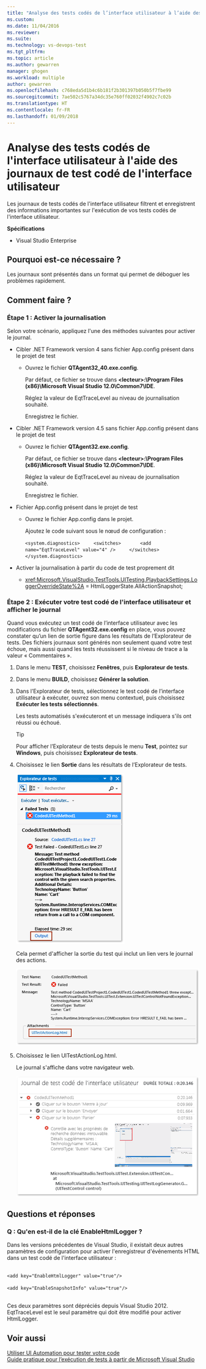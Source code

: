 ```yaml
---
title: "Analyse des tests codés de l’interface utilisateur à l’aide des journaux de test codé de l’interface utilisateur | Microsoft Docs"
ms.custom: 
ms.date: 11/04/2016
ms.reviewer: 
ms.suite: 
ms.technology: vs-devops-test
ms.tgt_pltfrm: 
ms.topic: article
ms.author: gewarren
manager: ghogen
ms.workload: multiple
author: gewarren
ms.openlocfilehash: c768eda5d1b4c6b181f2b301397b050b5f7fbe99
ms.sourcegitcommit: 7ae502c5767a34dc35e760ff02032f4902c7c02b
ms.translationtype: HT
ms.contentlocale: fr-FR
ms.lasthandoff: 01/09/2018
---
```

# <a name="analyzing-coded-ui-tests-using-coded-ui-test-logs"></a>Analyse des tests codés de l'interface utilisateur à l'aide des journaux de test codé de l'interface utilisateur
Les journaux de tests codés de l'interface utilisateur filtrent et enregistrent des informations importantes sur l'exécution de vos tests codés de l'interface utilisateur.  
  
 **Spécifications**  
  
-   Visual Studio Enterprise  
  
## <a name="why-should-i-do-this"></a>Pourquoi est-ce nécessaire ?  
 Les journaux sont présentés dans un format qui permet de déboguer les problèmes rapidement.  
  
## <a name="how-do-i-do-this"></a>Comment faire ?  
  
### <a name="step-1-enable-logging"></a>Étape 1 : Activer la journalisation  
 Selon votre scénario, appliquez l'une des méthodes suivantes pour activer le journal.  
  
-   Cibler .NET Framework version 4 sans fichier App.config présent dans le projet de test  
  
    -   Ouvrez le fichier **QTAgent32_40.exe.config**.  
  
         Par défaut, ce fichier se trouve dans **\<lecteur>:\Program Files (x86)\Microsoft Visual Studio 12.0\Common7\IDE**.  
  
         Réglez la valeur de EqtTraceLevel au niveau de journalisation souhaité.  
  
         Enregistrez le fichier.  
  
-   Cibler .NET Framework version 4.5 sans fichier App.config présent dans le projet de test  
  
    -   Ouvrez le fichier **QTAgent32.exe.config**.  
  
         Par défaut, ce fichier se trouve dans **\<lecteur>:\Program Files (x86)\Microsoft Visual Studio 12.0\Common7\IDE**.  
  
         Réglez la valeur de EqtTraceLevel au niveau de journalisation souhaité.  
  
         Enregistrez le fichier.  
  
-   Fichier App.config présent dans le projet de test  
  
    -   Ouvrez le fichier App.config dans le projet.  
  
         Ajoutez le code suivant sous le nœud de configuration :  
  
         `<system.diagnostics>     <switches>       <add name="EqtTraceLevel" value="4" />     </switches>  </system.diagnostics>`  
  
-   Activer la journalisation à partir du code de test proprement dit  
  
    -   <xref:Microsoft.VisualStudio.TestTools.UITesting.PlaybackSettings.LoggerOverrideState%2A> = HtmlLoggerState.AllActionSnapshot;  
  
### <a name="step-2-run-your-coded-ui-test-and-view-the-log"></a>Étape 2 : Exécuter votre test codé de l'interface utilisateur et afficher le journal  
 Quand vous exécutez un test codé de l’interface utilisateur avec les modifications du fichier **QTAgent32.exe.config** en place, vous pouvez constater qu’un lien de sortie figure dans les résultats de l’Explorateur de tests. Des fichiers journaux sont générés non seulement quand votre test échoue, mais aussi quand les tests réussissent si le niveau de trace a la valeur « Commentaires ».  
  
1.  Dans le menu **TEST**, choisissez **Fenêtres**, puis **Explorateur de tests**.  
  
2.  Dans le menu **BUILD**, choisissez **Générer la solution**.  
  
3.  Dans l’Explorateur de tests, sélectionnez le test codé de l’interface utilisateur à exécuter, ouvrez son menu contextuel, puis choisissez **Exécuter les tests sélectionnés**.  
  
     Les tests automatisés s'exécuteront et un message indiquera s'ils ont réussi ou échoué.  
  
    > [!TIP]
    >  Pour afficher l’Explorateur de tests depuis le menu **Test**, pointez sur **Windows**, puis choisissez **Explorateur de tests**.  
  
4.  Choisissez le lien **Sortie** dans les résultats de l’Explorateur de tests.  
  
     ![Lien de sortie dans l’Explorateur de tests](../test/media/cuit_htmlactionlog1.png "CUIT_HTMLActionLog1")  
  
     Cela permet d'afficher la sortie du test qui inclut un lien vers le journal des actions.  
  
     ![Résultats et liens de sortie du test codé de l’interface utilisateur](../test/media/cuit_htmlactionlog2.png "CUIT_HTMLActionLog2")  
  
5.  Choisissez le lien UITestActionLog.html.  
  
     Le journal s'affiche dans votre navigateur web.  
  
     ![Fichier journal du test codé de l’interface utilisateur](../test/media/cuit_htmlactionlog3.png "CUIT_HTMLActionLog3")  
  
## <a name="q--a"></a>Questions et réponses  
  
### <a name="q-what-happened-to-the-enablehtmllogger-key"></a>Q : Qu'en est-il de la clé EnableHtmlLogger ?  
 Dans les versions précédentes de Visual Studio, il existait deux autres paramètres de configuration pour activer l'enregistreur d'événements HTML dans un test codé de l'interface utilisateur :  
  
```  
  
<add key="EnableHtmlLogger" value="true"/>  
  
<add key="EnableSnapshotInfo" value="true"/>  
  
```  
  
 Ces deux paramètres sont dépréciés depuis Visual Studio 2012. EqtTraceLevel est le seul paramètre qui doit être modifié pour activer HtmlLogger.  
  
## <a name="see-also"></a>Voir aussi  
 [Utiliser UI Automation pour tester votre code](../test/use-ui-automation-to-test-your-code.md)   
 [Guide pratique pour l’exécution de tests à partir de Microsoft Visual Studio](http://msdn.microsoft.com/Library/1a1207a9-2a33-4a1e-a1e3-ddf0181b1046)

